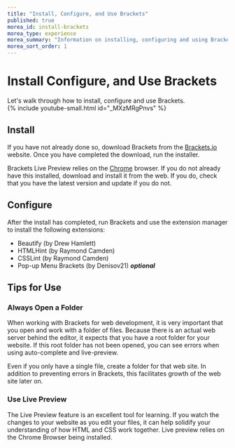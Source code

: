 ```yaml
---
title: "Install, Configure, and Use Brackets"
published: true
morea_id: install-brackets
morea_type: experience
morea_summary: "Information on installing, configuring and using Brackets."
morea_sort_order: 1
---
```


# Install Configure, and Use Brackets
Let's walk through how to install, configure and use Brackets.  
{%  include youtube-small.html  id="_MXzMRgPnvs" %}

## Install
If you have not already done so, download Brackets from the [Brackets.io](http://brackets.io/) website.  Once you have completed the download, run the installer.  

Brackets Live Preview relies on the [Chrome](https://www.google.com/chrome/browser/desktop/) browser.  If you do not already have this installed, download and install it from the web. If you do, check that you have the latest version and update if you do not.  

## Configure
After the install has completed, run Brackets and use the extension manager to install the following extensions:  

- Beautify (by Drew Hamlett)
- HTMLHint (by Raymond Camden)
- CSSLint (by Raymond Camden)
- Pop-up Menu Brackets (by Denisov21) *__optional__*

## Tips for Use

### Always Open a Folder
When working with Brackets for web development, it is very important that you open and work with a folder of files.  Because there is an actual web server behind the editor, it expects that you have a root folder for your website.  If this root folder has not been opened, you can see errors when using auto-complete and live-preview.

Even if you only have a single file, create a folder for that web site.  In addition to preventing errors in Brackets, this facilitates growth of the web site later on.

### Use Live Preview
The Live Preview feature is an excellent tool for learning.  If you watch the changes to your website as you edit your files, it can help solidify your understanding of how HTML and CSS work together.  Live preview relies on the Chrome Browser being installed.
